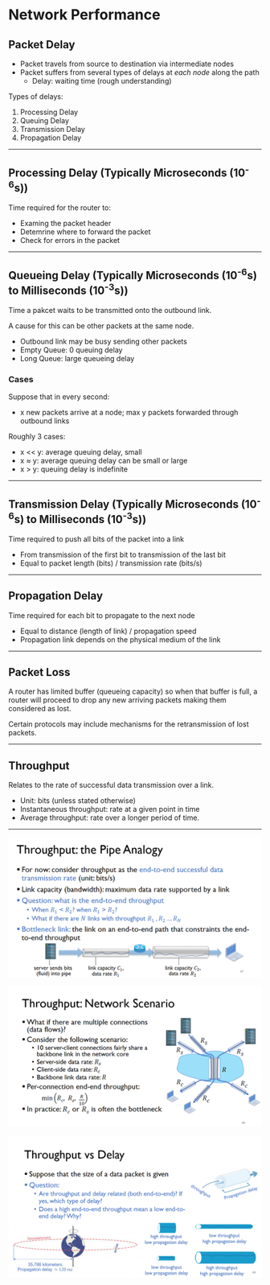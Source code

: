 # Network Performance

## Packet Delay 
- Packet travels from source to destination via intermediate nodes
- Packet suffers from several types of delays at *each node* along the path
  - Delay: waiting time (rough understanding)

Types of delays:

1. Processing Delay 
2. Queuing Delay  
3. Transmission Delay 
4. Propagation Delay

----
## Processing Delay (Typically Microseconds (10<sup>-6</sup>s))
Time required for the router to:
- Examing the packet header 
- Detemrine where to forward the packet
- Check for errors in the packet


----
## Queueing Delay (Typically Microseconds (10<sup>-6</sup>s) to Milliseconds (10<sup>-3</sup>s))
Time a pakcet waits to be transmitted onto the outbound link.

A cause for this can be other packets at the same node.
- Outbound link may be busy sending other packets
- Empty Queue: 0 queuing delay
- Long Queue: large queueing delay 

### Cases 
Suppose that in every second:
- x new packets arrive at a node; max y packets forwarded through outbound links

Roughly 3 cases:
- x << y: average queuing delay, small
- x ≈ y: average queuing delay can be small or large 
- x > y: queuing delay is indefinite
----
## Transmission Delay (Typically Microseconds (10<sup>-6</sup>s) to Milliseconds (10<sup>-3</sup>s))
Time required to push all bits of the packet into a link
- From transmission of the first bit to transmission of the last bit
- Equal to packet length (bits) / transmission rate (bits/s)
----
## Propagation Delay 
Time required for each bit to propagate to the next node
- Equal to distance (length of link) / propagation speed 
- Propagation link depends on the physical medium of the link 
----
## Packet Loss
A router has limited buffer (queueing capacity) so when that buffer is full, a router will proceed to drop any new arriving packets making them considered as lost.

Certain protocols may include mechanisms for the retransmission of lost packets.

----
## Throughput
Relates to the rate of successful data transmission over a link.
- Unit: bits (unless stated otherwise)
- Instantaneous throughput: rate at a given point in time
- Average throughput: rate over a longer period of time. 
----

![img](img/1.png)

![img](img/2.png)

![img](img/3.png)